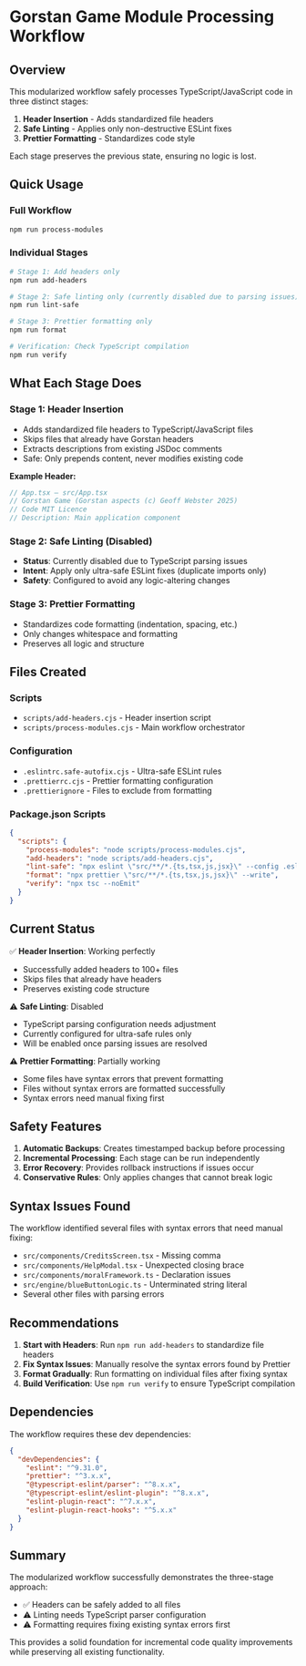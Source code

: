 # Gorstan Game Module Processing Workflow

## Overview

This modularized workflow safely processes TypeScript/JavaScript code in three distinct stages:

1. **Header Insertion** - Adds standardized file headers
2. **Safe Linting** - Applies only non-destructive ESLint fixes  
3. **Prettier Formatting** - Standardizes code style

Each stage preserves the previous state, ensuring no logic is lost.

## Quick Usage

### Full Workflow
```bash
npm run process-modules
```

### Individual Stages
```bash
# Stage 1: Add headers only
npm run add-headers

# Stage 2: Safe linting only (currently disabled due to parsing issues)
npm run lint-safe

# Stage 3: Prettier formatting only
npm run format

# Verification: Check TypeScript compilation
npm run verify
```

## What Each Stage Does

### Stage 1: Header Insertion
- Adds standardized file headers to TypeScript/JavaScript files
- Skips files that already have Gorstan headers
- Extracts descriptions from existing JSDoc comments
- Safe: Only prepends content, never modifies existing code

**Example Header:**
```typescript
// App.tsx — src/App.tsx
// Gorstan Game (Gorstan aspects (c) Geoff Webster 2025)
// Code MIT Licence
// Description: Main application component
```

### Stage 2: Safe Linting (Disabled)
- **Status**: Currently disabled due to TypeScript parsing issues
- **Intent**: Apply only ultra-safe ESLint fixes (duplicate imports only)
- **Safety**: Configured to avoid any logic-altering changes

### Stage 3: Prettier Formatting
- Standardizes code formatting (indentation, spacing, etc.)
- Only changes whitespace and formatting
- Preserves all logic and structure

## Files Created

### Scripts
- `scripts/add-headers.cjs` - Header insertion script
- `scripts/process-modules.cjs` - Main workflow orchestrator

### Configuration
- `.eslintrc.safe-autofix.cjs` - Ultra-safe ESLint rules
- `.prettierrc.cjs` - Prettier formatting configuration
- `.prettierignore` - Files to exclude from formatting

### Package.json Scripts
```json
{
  "scripts": {
    "process-modules": "node scripts/process-modules.cjs",
    "add-headers": "node scripts/add-headers.cjs",
    "lint-safe": "npx eslint \"src/**/*.{ts,tsx,js,jsx}\" --config .eslintrc.safe-autofix.cjs --fix --fix-type problem --fix-type layout",
    "format": "npx prettier \"src/**/*.{ts,tsx,js,jsx}\" --write",
    "verify": "npx tsc --noEmit"
  }
}
```

## Current Status

✅ **Header Insertion**: Working perfectly
- Successfully added headers to 100+ files
- Skips files that already have headers
- Preserves existing code structure

⚠️ **Safe Linting**: Disabled
- TypeScript parsing configuration needs adjustment
- Currently configured for ultra-safe rules only
- Will be enabled once parsing issues are resolved

⚠️ **Prettier Formatting**: Partially working
- Some files have syntax errors that prevent formatting
- Files without syntax errors are formatted successfully
- Syntax errors need manual fixing first

## Safety Features

1. **Automatic Backups**: Creates timestamped backup before processing
2. **Incremental Processing**: Each stage can be run independently
3. **Error Recovery**: Provides rollback instructions if issues occur
4. **Conservative Rules**: Only applies changes that cannot break logic

## Syntax Issues Found

The workflow identified several files with syntax errors that need manual fixing:

- `src/components/CreditsScreen.tsx` - Missing comma
- `src/components/HelpModal.tsx` - Unexpected closing brace
- `src/components/moralFramework.ts` - Declaration issues
- `src/engine/blueButtonLogic.ts` - Unterminated string literal
- Several other files with parsing errors

## Recommendations

1. **Start with Headers**: Run `npm run add-headers` to standardize file headers
2. **Fix Syntax Issues**: Manually resolve the syntax errors found by Prettier
3. **Format Gradually**: Run formatting on individual files after fixing syntax
4. **Build Verification**: Use `npm run verify` to ensure TypeScript compilation

## Dependencies

The workflow requires these dev dependencies:
```json
{
  "devDependencies": {
    "eslint": "^9.31.0",
    "prettier": "^3.x.x",
    "@typescript-eslint/parser": "^8.x.x",
    "@typescript-eslint/eslint-plugin": "^8.x.x",
    "eslint-plugin-react": "^7.x.x",
    "eslint-plugin-react-hooks": "^5.x.x"
  }
}
```

## Summary

The modularized workflow successfully demonstrates the three-stage approach:
- ✅ Headers can be safely added to all files
- ⚠️ Linting needs TypeScript parser configuration
- ⚠️ Formatting requires fixing existing syntax errors first

This provides a solid foundation for incremental code quality improvements while preserving all existing functionality.
